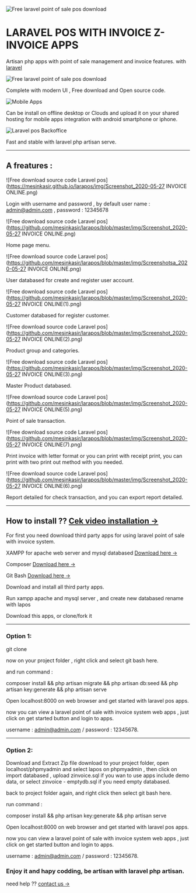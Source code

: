 ![Free laravel point of sale pos download](https://1.bp.blogspot.com/-G5gASdD5He8/Xt4Ct4Au9qI/AAAAAAAAJ5A/ab3TbJB9ESIm4gQLWdbyd3ihfnxgAc70gCK4BGAsYHg/s1200/kasir%2Binvoice%2Bonline%2Bweb%2Bapp.jpg)

# LARAVEL POS WITH INVOICE Z-INVOICE APPS

Artisan php apps with point of sale management and invoice features. with [laravel](https://laravel.com)

![Free laravel point of sale pos download](https://1.bp.blogspot.com/-e-bpBfO1Auo/Xt4CtfTVBQI/AAAAAAAAJ48/devpdRdDYeEmFoupaglHSaQXBbIuEeU0QCK4BGAsYHg/s1000/app%2Btoko%2Bkasir%2Binvoice%2Bonline.jpg)

Complete with modern UI , Free download and Open source code.

![Mobile Apps](https://1.bp.blogspot.com/-VFexNgv0VpQ/Xt4CurpWzOI/AAAAAAAAJ5E/lWAvlzowclEhNh6SpjPQ2CcTbOJnDuLAgCK4BGAsYHg/s1500/mesin%2Bkasir%2Bonline%2Bzinvoice.jpg)

Can be install on offline desktop or Clouds and upload it on your shared hosting for mobile apps integration with android smartphone or iphone.

![Laravel pos Backoffice](https://1.bp.blogspot.com/-uoz9QrY33ag/Xt4CsqYprdI/AAAAAAAAJ44/Pv9yrCoB49ANxXFMiL2SmCyrwQDOhQG2gCK4BGAsYHg/s1000/aplikasi%2Bkasir%2Binvoice%2Bonline%2Bzinvoice.jpg)

Fast and stable with laravel php artisan serve.

----------------------------------------------------------------------------------------------


## A freatures : 

![Free download source code Laravel pos](https://mesinkasir.github.io/larapos/img/Screenshot_2020-05-27 INVOICE ONLINE.png)

Login with username and password , by default user name : admin@admin.com , password : 12345678

![Free download source code Laravel pos](https://github.com/mesinkasir/larapos/blob/master/img/Screenshot_2020-05-27 INVOICE ONLINE.png)

Home page menu.

![Free download source code Laravel pos](https://github.com/mesinkasir/larapos/blob/master/img/Screenshotsa_2020-05-27 INVOICE ONLINE.png)

User databased for create and register user account.

![Free download source code Laravel pos](https://github.com/mesinkasir/larapos/blob/master/img/Screenshot_2020-05-27 INVOICE ONLINE(1).png)

Customer databased for register customer.

![Free download source code Laravel pos](https://github.com/mesinkasir/larapos/blob/master/img/Screenshot_2020-05-27 INVOICE ONLINE(2).png)

Product group and categories.

![Free download source code Laravel pos](https://github.com/mesinkasir/larapos/blob/master/img/Screenshot_2020-05-27 INVOICE ONLINE(3).png)

Master Product databased.

![Free download source code Laravel pos](https://github.com/mesinkasir/larapos/blob/master/img/Screenshot_2020-05-27 INVOICE ONLINE(5).png)

Point of sale transaction.

![Free download source code Laravel pos](https://github.com/mesinkasir/larapos/blob/master/img/Screenshot_2020-05-27 INVOICE ONLINE(7).png)

Print invoice with letter format or you can print with receipt print, you can print with two print out method with you needed.

![Free download source code Laravel pos](https://github.com/mesinkasir/larapos/blob/master/img/Screenshot_2020-05-27 INVOICE ONLINE(6).png)

Report detailed for check transaction, and you can export report detailed.

----------------------------------------------------------------------------------------------

## How to install ?? [Cek video installation →](https://www.youtube.com/c/bakoelraksupermarketMesinKasir/videos)

For first you need download third party apps for using laravel point of sale with invoice system.

XAMPP for apache web server and mysql databased [Download here →](https://www.apachefriends.org/download.html)

Composer  [Download here →](https://getcomposer.org/download/)

Git Bash [Download here →](https://git-scm.com/downloads)

Download and install all third party apps.

Run xampp apache and mysql server , and create new databased rename with lapos

Download this apps, or clone/fork it 


----------------------------------------------------------------------------------------------


### Option 1: 

git clone 

now on your project folder , right click and select git bash here.

and run command : 

composer install && php artisan migrate && php artisan db:seed && php artisan key:generate && php artisan serve

Open localhost:8000 on web browser and get started with laravel pos apps.

now you can view a laravel point of sale with invoice system web apps , just click on get started button and login to apps.

username : admin@admin.com / password : 12345678.


----------------------------------------------------------------------------------------------

### Option 2: 

Download and Extract Zip file download to your project folder, open localhost/phpmyadmin and select lapos on phpmyadmin , then click on import databased , upload zinvoice.sql if you wan to use apps include demo data, or select zinvoice - emptydb.sql if you need empty databased.

back to project folder again, and right click then select git bash here.

run command : 

composer install && php artisan key:generate && php artisan serve

Open localhost:8000 on web browser and get started with laravel pos apps.

now you can view a laravel point of sale with invoice system web apps , just click on get started button and login to apps.

username : admin@admin.com / password : 12345678.


### Enjoy it and hapy codding, be artisan with laravel php artisan.

need help ??  [contact us →](mailto:creativebydre@gmail.com)
